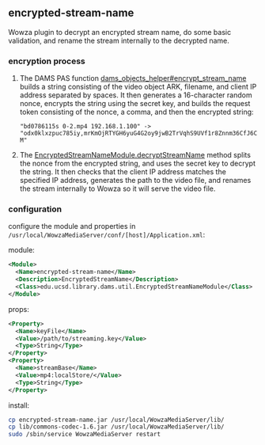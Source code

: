 ## encrypted-stream-name

Wowza plugin to decrypt an encrypted stream name, do some basic validation,
and rename the stream internally to the decrypted name.

### encryption process

1. The DAMS PAS function [dams_objects_helper#encrypt_stream_name](https://github.com/ucsdlib/damspas/blob/develop/app/helpers/dams_objects_helper.rb#L516) builds a string consisting of the video object ARK, filename, and client IP address separated by spaces.  It then generates a 16-character random nonce, encrypts the string using the secret key, and builds the request token consisting of the nonce, a comma, and then the encrypted string:

    ```
    "bd0786115s 0-2.mp4 192.168.1.100" -> "odx0klxzpuc785iy,mrKmOjRTYGH6yuG4G2oy9jwB2TrVqhS9UVf1r8Znnm36CfJ6CorePqajirhNbO-M"
    ```

2. The [EncryptedStreamNameModule.decryptStreamName](https://lib-stash.ucsd.edu/projects/ND/repos/encrypted-stream-name/browse/src/java/edu/ucsd/library/dams/util/EncryptedStreamNameModule.java#150) method splits the nonce from the encrypted string, and uses the secret key to decrypt the string.  It then checks that the client IP address matches the specified IP address, generates the path to the video file, and renames the stream internally to Wowza so it will serve the video file.


### configuration

configure the module and properties in `/usr/local/WowzaMediaServer/conf/[host]/Application.xml`:

module:

``` xml
<Module>
  <Name>encrypted-stream-name</Name>
  <Description>EncryptedStreamName</Description>
  <Class>edu.ucsd.library.dams.util.EncryptedStreamNameModule</Class>
</Module>
```

props:

``` xml
<Property>
  <Name>keyFile</Name>
  <Value>/path/to/streaming.key</Value>
  <Type>String</Type>
</Property>
<Property>
  <Name>streamBase</Name>
  <Value>mp4:localStore/</Value>
  <Type>String</Type>
</Property>
```

install:

``` sh
cp encrypted-stream-name.jar /usr/local/WowzaMediaServer/lib/
cp lib/commons-codec-1.6.jar /usr/local/WowzaMediaServer/lib/
sudo /sbin/service WowzaMediaServer restart
```
